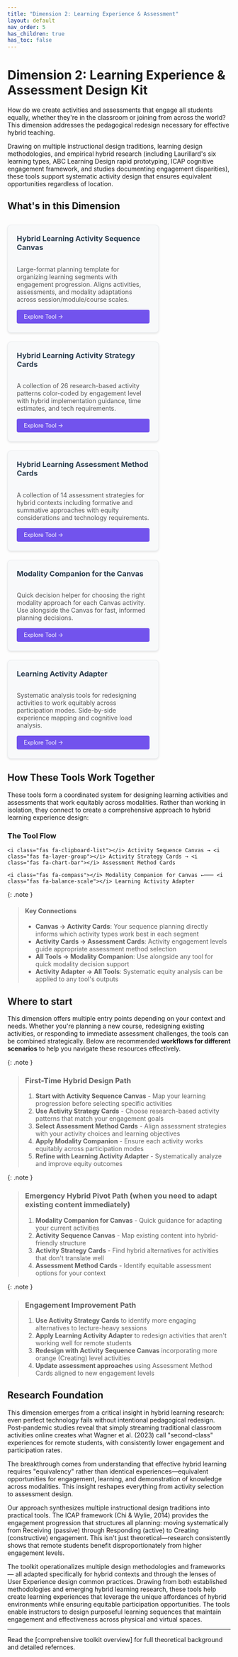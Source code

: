```yaml
---
title: "Dimension 2: Learning Experience & Assessment"
layout: default
nav_order: 5
has_children: true
has_toc: false
---
```


# Dimension 2: Learning Experience & Assessment Design Kit

How do we create activities and assessments that engage all students equally, whether they're in the classroom or joining from across the world?
This dimension addresses the pedagogical redesign necessary for effective hybrid teaching.

Drawing on multiple instructional design traditions, learning design methodologies, and empirical hybrid research (including Laurillard's six learning types, ABC Learning Design rapid prototyping, ICAP cognitive engagement framework, and studies documenting engagement disparities), these tools support systematic activity design that ensures equivalent opportunities regardless of location.

## What's in this Dimension

<div style="display: flex; flex-wrap: wrap; gap: 20px; margin: 30px 0;">

<div style="flex: 0 1 300px; max-width: 400px; background: #f8f9fa; border: 1px solid #e9ecef; border-radius: 8px; padding: 20px; box-shadow: 0 2px 4px rgba(0,0,0,0.1); display: flex; flex-direction: column;">
<h3 style="margin-top: 0; color: #2c3e50;"><i class="fas fa-clipboard-list tool-icon"></i>Hybrid Learning Activity Sequence Canvas</h3>
<p style="margin-bottom: auto; color: #555;">Large-format planning template for organizing learning segments with engagement progression. Aligns activities, assessments, and modality adaptations across session/module/course scales.</p>
<a href="hybrid-activity-sequence-canvas" style="display: inline-block; background: #7253ed; color: white; padding: 8px 16px; text-decoration: none; border-radius: 4px; font-size: 0.9em; margin-top: 15px;">Explore Tool →</a>
</div>

<div style="flex: 0 1 300px; max-width: 400px; background: #f8f9fa; border: 1px solid #e9ecef; border-radius: 8px; padding: 20px; box-shadow: 0 2px 4px rgba(0,0,0,0.1); display: flex; flex-direction: column;">
<h3 style="margin-top: 0; color: #2c3e50;"><i class="fas fa-layer-group tool-icon"></i>Hybrid Learning Activity Strategy Cards</h3>
<p style="margin-bottom: auto; color: #555;">A collection of 26 research-based activity patterns color-coded by engagement level with hybrid implementation guidance, time estimates, and tech requirements.</p>
<a href="hybrid-learning-activity-cards" style="display: inline-block; background: #7253ed; color: white; padding: 8px 16px; text-decoration: none; border-radius: 4px; font-size: 0.9em; margin-top: 15px;">Explore Tool →</a>
</div>

<div style="flex: 0 1 300px; max-width: 400px; background: #f8f9fa; border: 1px solid #e9ecef; border-radius: 8px; padding: 20px; box-shadow: 0 2px 4px rgba(0,0,0,0.1); display: flex; flex-direction: column;">
<h3 style="margin-top: 0; color: #2c3e50;"><i class="fas fa-chart-bar tool-icon"></i>Hybrid Learning Assessment Method Cards</h3>
<p style="margin-bottom: auto; color: #555;">A collection of 14 assessment strategies for hybrid contexts including formative and summative approaches with equity considerations and technology requirements.</p>
<a href="hybrid-learning-assessment-cards" style="display: inline-block; background: #7253ed; color: white; padding: 8px 16px; text-decoration: none; border-radius: 4px; font-size: 0.9em; margin-top: 15px;">Explore Tool →</a>
</div>

<div style="flex: 0 1 300px; max-width: 400px; background: #f8f9fa; border: 1px solid #e9ecef; border-radius: 8px; padding: 20px; box-shadow: 0 2px 4px rgba(0,0,0,0.1); display: flex; flex-direction: column;">
<h3 style="margin-top: 0; color: #2c3e50;"><i class="fas fa-compass tool-icon"></i>Modality Companion for the Canvas</h3>
<p style="margin-bottom: auto; color: #555;">Quick decision helper for choosing the right modality approach for each Canvas activity. Use alongside the Canvas for fast, informed planning decisions.</p>
<a href="modality-companion-for-canvas" style="display: inline-block; background: #7253ed; color: white; padding: 8px 16px; text-decoration: none; border-radius: 4px; font-size: 0.9em; margin-top: 15px;">Explore Tool →</a>
</div>

<div style="flex: 0 1 300px; max-width: 400px; background: #f8f9fa; border: 1px solid #e9ecef; border-radius: 8px; padding: 20px; box-shadow: 0 2px 4px rgba(0,0,0,0.1); display: flex; flex-direction: column;">
<h3 style="margin-top: 0; color: #2c3e50;"><i class="fas fa-exchange-alt tool-icon"></i>Learning Activity Adapter</h3>
<p style="margin-bottom: auto; color: #555;">Systematic analysis tools for redesigning activities to work equitably across participation modes. Side-by-side experience mapping and cognitive load analysis.</p>
<a href="learning-activity-adapter" style="display: inline-block; background: #7253ed; color: white; padding: 8px 16px; text-decoration: none; border-radius: 4px; font-size: 0.9em; margin-top: 15px;">Explore Tool →</a>
</div>

</div>

## How These Tools Work Together

These tools form a coordinated system for designing learning activities and assessments that work equitably across modalities. Rather than working in isolation, they connect to create a comprehensive approach to hybrid learning experience design:

### The Tool Flow

```
<i class="fas fa-clipboard-list"></i> Activity Sequence Canvas → <i class="fas fa-layer-group"></i> Activity Strategy Cards → <i class="fas fa-chart-bar"></i> Assessment Method Cards

<i class="fas fa-compass"></i> Modality Companion for Canvas ←─── <i class="fas fa-balance-scale"></i> Learning Activity Adapter

```
{: .note }
>#### Key Connections
>- **Canvas → Activity Cards**: Your sequence planning directly informs which activity types work best in each segment
>- **Activity Cards → Assessment Cards**: Activity engagement levels guide appropriate assessment method selection
>- **All Tools → Modality Companion**: Use alongside any tool for quick modality decision support
>- **Activity Adapter → All Tools**: Systematic equity analysis can be applied to any tool's outputs

## Where to start

This dimension offers multiple entry points depending on your context and needs. Whether you're planning a new course, redesigning existing activities, or responding to immediate assessment challenges, the tools can be combined strategically. Below are recommended **workflows for different scenarios** to help you navigate these resources effectively.

{: .note }
>### **<i class="fas fa-bullseye"></i> First-Time Hybrid Design Path**
>1. **Start with Activity Sequence Canvas** - Map your learning progression before selecting specific activities
>2. **Use Activity Strategy Cards** - Choose research-based activity patterns that match your engagement goals
>3. **Select Assessment Method Cards** - Align assessment strategies with your activity choices and learning objectives
>4. **Apply Modality Companion** - Ensure each activity works equitably across participation modes
>5. **Refine with Learning Activity Adapter** - Systematically analyze and improve equity outcomes

{: .note }
>### **<i class="fas fa-exclamation-triangle"></i> Emergency Hybrid Pivot Path** (when you need to adapt existing content immediately)
>1. **Modality Companion for Canvas** - Quick guidance for adapting your current activities
>2. **Activity Sequence Canvas** - Map existing content into hybrid-friendly structure
>3. **Activity Strategy Cards** - Find hybrid alternatives for activities that don't translate well
>4. **Assessment Method Cards** - Identify equitable assessment options for your context

{: .note }
>### **<i class="fas fa-sync-alt"></i> Engagement Improvement Path**
>1. **Use Activity Strategy Cards** to identify more engaging alternatives to lecture-heavy sessions
>2. **Apply Learning Activity Adapter** to redesign activities that aren't working well for remote students
>3. **Redesign with Activity Sequence Canvas** incorporating more orange (Creating) level activities
>4. **Update assessment approaches** using Assessment Method Cards aligned to new engagement levels

## Research Foundation

This dimension emerges from a critical insight in hybrid learning research: even perfect technology fails without intentional pedagogical redesign. Post-pandemic studies reveal that simply streaming traditional classroom activities online creates what Wagner et al. (2023) call "second-class" experiences for remote students, with consistently lower engagement and participation rates.

The breakthrough comes from understanding that effective hybrid learning requires "equivalency" rather than identical experiences—equivalent opportunities for engagement, learning, and demonstration of knowledge across modalities. This insight reshapes everything from activity selection to assessment design.

Our approach synthesizes multiple instructional design traditions into practical tools. The ICAP framework (Chi & Wylie, 2014) provides the engagement progression that structures all planning: moving systematically from Receiving (passive) through Responding (active) to Creating (constructive) engagement. This isn't just theoretical—research consistently shows that remote students benefit disproportionately from higher engagement levels.

The toolkit operationalizes multiple design methodologies and frameworks — all adapted specifically for hybrid contexts and through the lenses of User Experience design common practices. Drawing from both established methodologies and emerging hybrid learning research, these tools help create learning experiences that leverage the unique affordances of hybrid environments while ensuring equitable participation opportunities. The tools enable instructors to design purposeful learning sequences that maintain engagement and effectiveness across physical and virtual spaces.

---

Read the [comprehensive toolkit overview] for full theoretical background and detailed refernces.


